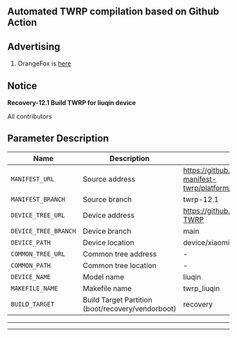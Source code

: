 ## Automated TWRP compilation based on Github Action

## Advertising

1. OrangeFox is [here](https://github.com/azwhikaru/Action-OFRP-Builder)

## Notice

**Recovery-12.1 Build TWRP for liuqin device**



All contributors

## Parameter Description

| Name                 | Description                                       | Example                                                      |
| -------------------- | ------------------------------------------------- | ------------------------------------------------------------ |
| `MANIFEST_URL`       | Source address                                    | https://github.com/minimal-manifest-twrp/platform_manifest_twrp_aosp.git |
| `MANIFEST_BRANCH`    | Source branch                                     | twrp-12.1                                                    |
| `DEVICE_TREE_URL`    | Device address                                    | https://github.com/MNDIA/LIUQIN-TWRP                         |
| `DEVICE_TREE_BRANCH` | Device branch                                     | main                                                    |
| `DEVICE_PATH`        | Device location                                   | device/xiaomi/liuqin                                         |
| `COMMON_TREE_URL`    | Common tree address                               | - |
| `COMMON_PATH`        | Common tree location                              | - |
| `DEVICE_NAME`        | Model name                                        | liuqin                                                       |
| `MAKEFILE_NAME`      | Makefile name                                     | twrp_liuqin                                                  |
| `BUILD_TARGET`       | Build Target Partition (boot/recovery/vendorboot) | recovery                                                     |

-----


-----
